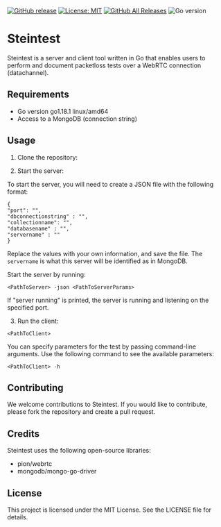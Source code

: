 [![GitHub release](https://img.shields.io/github/release/steinwurf/steintest.svg?color=blue)](https://github.com/steinwurf/steintest/releases/)
[![License: MIT](https://img.shields.io/badge/License-MIT-yellow.svg?color=blue)](https://opensource.org/licenses/MIT)
[![GitHub All Releases](https://img.shields.io/github/downloads/steinwurf/steintest/total.svg?color=blue)](https://github.com/steinwurf/steintest/releases/)
![Go version](https://img.shields.io/badge/go-%3E%3D%201.18.1-blue.svg)

# Steintest

Steintest is a server and client tool written in Go that enables users to perform and document packetloss tests over a WebRTC connection (datachannel).

## Requirements

- Go version go1.18.1 linux/amd64
- Access to a MongoDB (connection string)

## Usage

1. Clone the repository: 

2. Start the server: 

To start the server, you will need to create a JSON file with the following format:

 ```
{
"port": "",
"dbconnectionstring" : "",
"collectionname": "",
"databasename" : "",
"servername" : ""
}
 ```

Replace the values with your own information, and save the file. The `servername` is what this server will be identified as in MongoDB.

Start the server by running:
 ```
<PathToServer> -json <PathToServerParams>
 ```

If "server running" is printed, the server is running and listening on the specified port.

3. Run the client:
 ```
 <PathToClient>
 ```

You can specify parameters for the test by passing command-line arguments. Use the following command to see the available parameters:
 ```
<PathToClient> -h
 ```

## Contributing
We welcome contributions to Steintest. If you would like to contribute, please fork the repository and create a pull request.

## Credits
Steintest uses the following open-source libraries:
- pion/webrtc
- mongodb/mongo-go-driver


## License
This project is licensed under the MIT License. See the LICENSE file for details.
